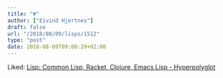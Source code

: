 ```yaml
---
title: "#"
author: ["Eivind Hjertnes"]
draft: false
url: "/2018/08/09/lisps/1512"
type: "post"
date: 2018-08-09T09:00:29+02:00
---
```


Liked: [Lisp: Common Lisp, Racket,
Clojure, Emacs Lisp - Hyperpolyglot](http://hyperpolyglot.org/lisp)
